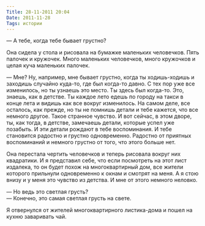 ```yaml
---
Title: 28-11-2011 20:04
Date: 2011-11-28
Tags: истории
---
```


— А тебе, когда тебе бывает грустно?

Она сидела у стола и рисовала на бумажке маленьких человечков. Пять палочек и кружочек. Много маленьких человечков, много кружочков и целая куча маленьких палочек.

— Мне? Ну, например, мне бывает грустно, когда ты ходишь-ходишь и заходишь случайно куда-то, где был когда-то давно. С тех пор уже все изменилось, но ты узнаешь это место. Ты здесь был когда-то. Это, знаешь, как в детстве. Ты каждое лето едешь по городу на такси в конце лета и видишь как все вокруг изменилось. На самом деле, все осталось, как прежде, но ты не помнишь детали и тебе кажется, что все немного другое. Такое странное чувство. И вот сейчас, в этом дворе, ты, как тогда, в детстве, замечаешь детали, которые успел уже позабыть. И эти детали рождают в тебе воспоминания. И тебе становится радостно и грустно одновременно. Радостно от приятных воспоминаний и немного грустно от того, что этого больше нет.

Она перестала чертить человечков и теперь рисовала вокруг них квадратики. И я представил себе, что если посмотреть на этот лист издалека, то он будет похож на многоквартирный дом, все жители которого прильнули одновременно к окнам и смотрят на меня. А я стою внизу и у меня это чувство из детства. И мне от этого немного неловко.

— Но ведь это светлая грусть?<br/>
— Конечно, это самая светлая грусть на свете.

Я отвернулся от жителей многоквартирного листика-дома и пошел на кухню заваривать чай.